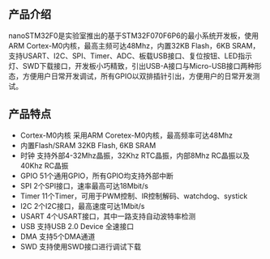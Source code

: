 ## 产品介绍
nanoSTM32F0是实验室推出的基于STM32F070F6P6的最小系统开发板，使用ARM Cortex-M0内核，最高主频可达48Mhz，内置32KB Flash，6KB SRAM，支持USART、I2C、SPI、Timer、ADC、板载USB接口、复位按钮、LED指示灯、SWD下载接口，开发板小巧精致，引出USB-A接口与Micro-USB接口两种形态，方便用户日常开发调试，所有GPIO以双排插针引出，方便用户的日常开发测试。

## 产品特点  
- Cortex-M0内核
    采用ARM Coretex-M0内核，最高频率可达48Mhz
- 内置Flash/SRAM
    32KB Flash, 6KB SRAM
- 时钟
    支持外部4-32Mhz晶振，32Khz RTC晶振，内部8Mhz RC晶振以及40Khz RC晶振
- GPIO
    51个通用GPIO，所有GPIO均支持外部中断
- SPI
    2个SPI接口，速率最高可达18Mbit/s
- Timer
    11个Timer，可用于PWM控制、IR控制解码、watchdog、systick
-  I2C
    2个I2C接口，最高速度可达1Mbit/s
-  USART
    4个USART接口，其中一路支持自动波特率检测
- USB
    支持USB 2.0 Device 全速接口
- DMA
    支持5个DMA通道
- SWD
    支持使用SWD接口进行调试下载
